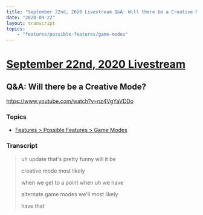 ```yaml
---
title: "September 22nd, 2020 Livestream Q&A: Will there be a Creative Mode?"
date: "2020-09-22"
layout: transcript
topics:
    - "features/possible-features/game-modes"
---
```

# [September 22nd, 2020 Livestream](../2020-09-22.md)
## Q&A: Will there be a Creative Mode?
https://www.youtube.com/watch?v=nz4VgYaVDDo

### Topics
* [Features > Possible Features > Game Modes](../topics/features/possible-features/game-modes.md)

### Transcript

> uh update that's pretty funny will it be
>
> creative mode most likely
>
> when we get to a point when uh we have
>
> alternate game modes we'll most likely
>
> have that
